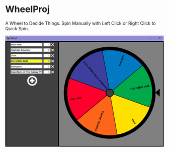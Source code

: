 # WheelProj

A Wheel to Decide Things. Spin Manually with Left Click or Right Click to Quick Spin.

![ScreenShot](ScreenShot1.png)

